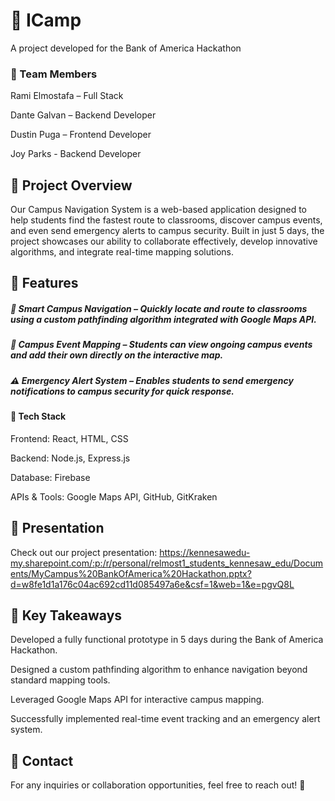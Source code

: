 # 📍 ICamp
A project developed for the Bank of America Hackathon

### 👥 Team Members
Rami Elmostafa – Full Stack

Dante Galvan – Backend Developer

Dustin Puga – Frontend Developer 

Joy Parks - Backend Developer

## 📝 Project Overview
Our Campus Navigation System is a web-based application designed to help students find the fastest route to classrooms, discover campus events, and even send emergency alerts to campus security. Built in just 5 days, the project showcases our ability to collaborate effectively, develop innovative algorithms, and integrate real-time mapping solutions.

## 🚀 Features
##### 📌 Smart Campus Navigation – Quickly locate and route to classrooms using a custom pathfinding algorithm integrated with Google Maps API.

##### 🎉 Campus Event Mapping – Students can view ongoing campus events and add their own directly on the interactive map.

##### ⚠️ Emergency Alert System – Enables students to send emergency notifications to campus security for quick response.

#### 🔧 Tech Stack
Frontend: React, HTML, CSS

Backend: Node.js, Express.js

Database: Firebase

APIs & Tools: Google Maps API, GitHub, GitKraken

## 📂 Presentation
Check out our project presentation: https://kennesawedu-my.sharepoint.com/:p:/r/personal/relmost1_students_kennesaw_edu/Documents/MyCampus%20BankOfAmerica%20Hackathon.pptx?d=w8fe1d1a176c04ac692cd11d085497a6e&csf=1&web=1&e=pgvQ8L 

## 🎯 Key Takeaways
Developed a fully functional prototype in 5 days during the Bank of America Hackathon.

Designed a custom pathfinding algorithm to enhance navigation beyond standard mapping tools.

Leveraged Google Maps API for interactive campus mapping.

Successfully implemented real-time event tracking and an emergency alert system.

## 📩 Contact
For any inquiries or collaboration opportunities, feel free to reach out! 🚀
